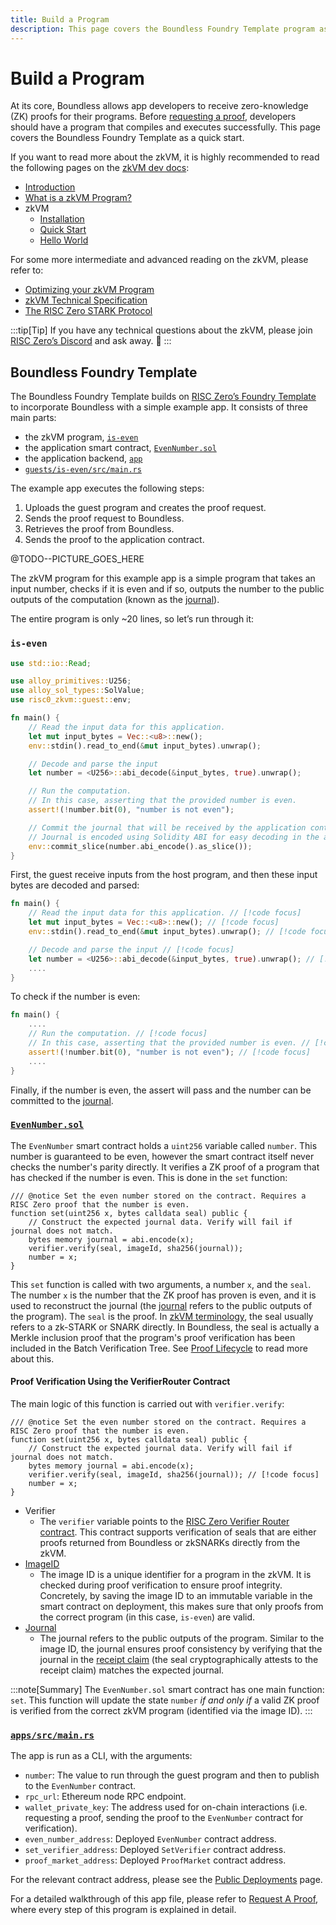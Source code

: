 ```yaml
---
title: Build a Program
description: This page covers the Boundless Foundry Template program as a quick start.
---
```


# Build a Program

At its core, Boundless allows app developers to receive zero-knowledge (ZK) proofs for their programs. Before [requesting a proof](/build/request-a-proof), developers should have a program that compiles and executes successfully. This page covers the Boundless Foundry Template as a quick start.

If you want to read more about the zkVM, it is highly recommended to read the following pages on the [zkVM dev docs](https://dev.risczero.com/api):

- [Introduction](https://dev.risczero.com/api)
- [What is a zkVM Program?](https://dev.risczero.com/api/zkvm)
- zkVM
  - [Installation](https://dev.risczero.com/api/zkvm/install)
  - [Quick Start](https://dev.risczero.com/api/zkvm/quickstart)
  - [Hello World](https://dev.risczero.com/api/zkvm/tutorials/hello-world)

For some more intermediate and advanced reading on the zkVM, please refer to:

- [Optimizing your zkVM Program](https://dev.risczero.com/api/zkvm/profiling)
- [zkVM Technical Specification](https://dev.risczero.com/api/zkvm/zkvm-specification)
- [The RISC Zero STARK Protocol](https://dev.risczero.com/proof-system/proof-system-sequence-diagram)

:::tip[Tip]
If you have any technical questions about the zkVM, please join [RISC Zero’s Discord](https://discord.com/invite/risczero) and ask away. 👋
:::

## Boundless Foundry Template

The Boundless Foundry Template builds on [RISC Zero’s Foundry Template](https://github.com/risc0/risc0-foundry-template) to incorporate Boundless with a simple example app. It consists of three main parts:

- the zkVM program, [`is-even`](#is-even)
- the application smart contract, [`EvenNumber.sol`](#evennumbersol)
- the application backend, [`app`](#appssrcmainrs)
- [`guests/is-even/src/main.rs`](https://github.com/boundless-xyz/boundless-foundry-template/blob/main/guests/is-even/src/main.rs)

The example app executes the following steps:

1. Uploads the guest program and creates the proof request.
2. Sends the proof request to Boundless.
3. Retrieves the proof from Boundless.
4. Sends the proof to the application contract.

@TODO--PICTURE\_GOES\_HERE

The zkVM program for this example app is a simple program that takes an input number, checks if it is even and if so, outputs the number to the public outputs of the computation (known as the [journal](https://dev.risczero.com/terminology#journal)).

The entire program is only \~20 lines, so let’s run through it:

### `is-even`

```rust
use std::io::Read;

use alloy_primitives::U256;
use alloy_sol_types::SolValue;
use risc0_zkvm::guest::env;

fn main() {
    // Read the input data for this application.
    let mut input_bytes = Vec::<u8>::new();
    env::stdin().read_to_end(&mut input_bytes).unwrap();

    // Decode and parse the input
    let number = <U256>::abi_decode(&input_bytes, true).unwrap();

    // Run the computation.
    // In this case, asserting that the provided number is even.
    assert!(!number.bit(0), "number is not even");

    // Commit the journal that will be received by the application contract.
    // Journal is encoded using Solidity ABI for easy decoding in the app contract.
    env::commit_slice(number.abi_encode().as_slice());
}
```

First, the guest receive inputs from the host program, and then these input bytes are decoded and parsed:

```rust
fn main() {
    // Read the input data for this application. // [!code focus]
    let mut input_bytes = Vec::<u8>::new(); // [!code focus]
    env::stdin().read_to_end(&mut input_bytes).unwrap(); // [!code focus]

    // Decode and parse the input // [!code focus]
    let number = <U256>::abi_decode(&input_bytes, true).unwrap(); // [!code focus]
    ....
}
```

To check if the number is even:

```rust
fn main() {
    ....
    // Run the computation. // [!code focus]
    // In this case, asserting that the provided number is even. // [!code focus]
    assert!(!number.bit(0), "number is not even"); // [!code focus]
    ....
}
```

Finally, if the number is even, the assert will pass and the number can be committed to the [journal](https://dev.risczero.com/terminology#journal).

### [`EvenNumber.sol`](https://github.com/boundless-xyz/boundless-foundry-template/blob/main/contracts/src/EvenNumber.sol)

The `EvenNumber` smart contract holds a `uint256` variable called `number`. This number is guaranteed to be even, however the smart contract itself never checks the number's parity directly. It verifies a ZK proof of a program that has checked if the number is even. This is done in the `set` function:

```solidity
/// @notice Set the even number stored on the contract. Requires a RISC Zero proof that the number is even.
function set(uint256 x, bytes calldata seal) public {
    // Construct the expected journal data. Verify will fail if journal does not match.
    bytes memory journal = abi.encode(x);
    verifier.verify(seal, imageId, sha256(journal));
    number = x;
}
```

This `set` function is called with two arguments, a number `x`, and the `seal`. The number `x` is the number that the ZK proof has proven is even, and it is used to reconstruct the journal (the [journal](https://dev.risczero.com/terminology#journal) refers to the public outputs of the program). The `seal` is the proof. In [zkVM terminology](https://dev.risczero.com/terminology#seal), the seal usually refers to a zk-STARK or SNARK directly. In Boundless, the seal is actually a Merkle inclusion proof that the program's proof verification has been included in the Batch Verification Tree. See [Proof Lifecycle](introduction/proof-lifecycle) to read more about this.

#### Proof Verification Using the VerifierRouter Contract

The main logic of this function is carried out with `verifier.verify`:

```solidity
/// @notice Set the even number stored on the contract. Requires a RISC Zero proof that the number is even.
function set(uint256 x, bytes calldata seal) public {
    // Construct the expected journal data. Verify will fail if journal does not match.
    bytes memory journal = abi.encode(x);
    verifier.verify(seal, imageId, sha256(journal)); // [!code focus]
    number = x;
}
```

- Verifier
  - The `verifier` variable points to the [RISC Zero Verifier Router contract](https://dev.risczero.com/api/blockchain-integration/contracts/verifier). This contract supports verification of seals that are either proofs returned from Boundless or zkSNARKs directly from the zkVM.
- [ImageID](https://dev.risczero.com/terminology#image-id)
  - The image ID is a unique identifier for a program in the zkVM. It is checked during proof verification to ensure proof integrity. Concretely, by saving the image ID to an immutable variable in the smart contract on deployment, this makes sure that only proofs from the correct program (in this case, `is-even`) are valid.
- [Journal](https://dev.risczero.com/terminology#journal)
  - The journal refers to the public outputs of the program. Similar to the image ID, the journal ensures proof consistency by verifying that the journal in the [receipt claim](https://dev.risczero.com/terminology#receipt-claim) (the seal cryptographically attests to the receipt claim) matches the expected journal.

:::note[Summary]
The `EvenNumber.sol` smart contract has one main function: `set`. This function will update the state `number` _if and only if_ a valid ZK proof is verified from the correct zkVM program (identified via the image ID).
:::

### [`apps/src/main.rs`](https://github.com/boundless-xyz/boundless-foundry-template/blob/main/apps/src/main.rs)

The app is run as a CLI, with the arguments:

- `number`: The value to run through the guest program and then to publish to the `EvenNumber` contract.
- `rpc_url`: Ethereum node RPC endpoint.
- `wallet_private_key`: The address used for on-chain interactions (i.e. requesting a proof, sending the proof to the `EvenNumber` contract for verification).
- `even_number_address`: Deployed `EvenNumber` contract address.
- `set_verifier_address`: Deployed `SetVerifier` contract address.
- `proof_market_address`: Deployed `ProofMarket` contract address.

For the relevant contract address, please see the [Public Deployments](/public-deployments) page.

For a detailed walkthrough of this app file, please refer to [Request A Proof](/build/request-a-proof), where every step of this program is explained in detail.
